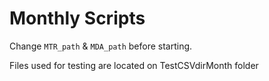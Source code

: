 # Monthly Scripts

Change `MTR_path` & `MDA_path` before starting.

Files used for testing are located on TestCSVdirMonth folder
